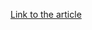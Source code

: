 [Link to the article](https://securityaffairs.com/178338/apt/russia-linked-apt-laundry-bear-linked-to-2024-dutch-police-attack.html)
